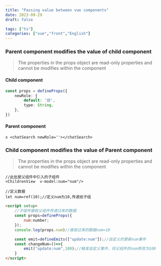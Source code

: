 ```yaml
---
title: "Passing value between vue components"
date: 2023-09-29
draft: false

tags: ["ts"]
categories: ["vue","front","English"]
---
```


### Parent component modifies the value of child component

>The properties in the props object are read-only properties and cannot be modifies within the component

#### Child component

```ts
const props = defineProps({
    newRole: {
        default: '邱',
        type: String,
    },
})
```

#### Parent component

```vue
x <chatSearch newRole=''></chatSearch>
```

### Child component modifies the value of Parent component 

>The properties in the props object are read-only properties and cannot be modifies within the component

```vue
//此处是父组件中引入的子组件
<ChildrenView  v-model:num="num"/>

//定义数据
let num=ref(10);//定义num为10,传递给子组
```

```html
<script setup>
    //子组件接收父组件传递过来的数据
    const props=defineProps({
        num:number;
    });
    console.log(props.num)//接收过来的数据num=10

    const emit=defineEmits(["update:num"]);//自定义的更新num事件
    const changeNum=()=>{
        emit("update:num",100);//触发自定义事件，将父组件的num修改为100
    }
</script>
```

